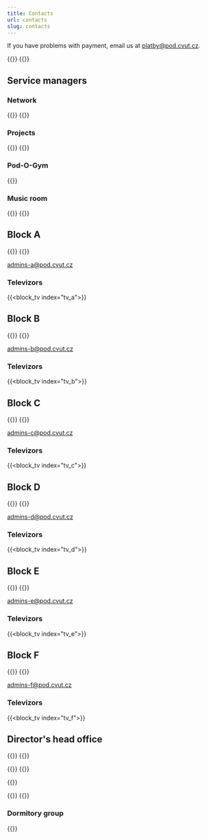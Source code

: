 ```yaml
---
title: Contacts
url: contacts
slug: contacts
---
```

If you have problems with payment, email us at <platby@pod.cvut.cz>.

{{<contact index="chairman" role="Chairman">}}
{{<contact index="vice_chairman" role="Vicechairman">}}

## Service managers
### Network

{{<contact index="system_admin" role="System administrator">}}
{{<contact index="network_admin" role="Network administrator">}}

### Projects

{{<contact index="project_admin" role="Project manager">}}
{{<contact index="project_admin_deputy" role="Deputy project manager">}}

### Pod-O-Gym

{{<contact index="gym_admin" role="Pod-O-Gym manager">}}

### Music room

{{<contact index="music_room_admin" role="Music room manager">}}
{{<contact index="music_room_admin_deputy" role="Deputy music room manager">}}

## Block A

{{<contact index="blok_a_admin" role="Block A administrator">}}
{{<contact index="blok_a_admin_deputy" role="Deputy block A administrator">}}

<admins-a@pod.cvut.cz>

### Televizors

{{<block_tv index="tv_a">}}

## Block B

{{<contact index="blok_b_admin" role="Block B administrator">}}
{{<contact index="blok_b_admin_deputy" role="Deputy block B administrator">}}

<admins-b@pod.cvut.cz>

### Televizors

{{<block_tv index="tv_b">}}

## Block C

{{<contact index="blok_c_admin" role="Block C administrator">}}
{{<contact index="blok_c_admin_deputy" role="Deputy block C administrator">}}

<admins-c@pod.cvut.cz>

### Televizors

{{<block_tv index="tv_c">}}

## Block D

{{<contact index="blok_d_admin" role="Block D administrator">}}
{{<contact index="blok_d_admin_deputy" role="Deputy block D administrator">}}

<admins-d@pod.cvut.cz>

### Televizors

{{<block_tv index="tv_d">}}

## Block E

{{<contact index="blok_e_admin" role="Block E administrator">}}
{{<contact index="blok_e_admin_deputy" role="Deputy block E administrator">}}

<admins-e@pod.cvut.cz>

### Televizors

{{<block_tv index="tv_e">}}

## Block F

{{<contact index="blok_f_admin" role="Block F administrator">}}
{{<contact index="blok_f_admin_deputy" role="Deputy block F administrator">}}

<admins-f@pod.cvut.cz>

### Televizors

{{<block_tv index="tv_f">}}

## Director's head office

{{<contact index="printer_manager" role="Printer manager">}}
{{<contact index="printer_manager_deputy" role="Deputy printer manager">}}

{{<contact index="lab_manager" role="Pod-O-Lab manager">}}
{{<contact index="lab_manager_deputy" role="Deputy Pod-O-Lab manager">}}

{{<contact index="bike_room_manager" role="Bike room manager">}}

{{<contact index="pc_room_manager" role="PC room manager">}}
{{<contact index="hr_manager" role="HR manager">}}

### Dormitory group

{{<contact index="dormitory_group_manager" role="Head of dormitory group">}}
